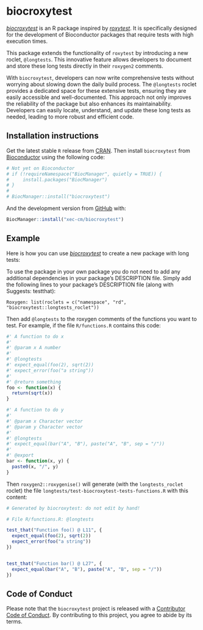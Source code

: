 
<!-- README.md is generated from README.Rmd. Please edit that file -->

# biocroxytest

*[biocroxytest](https://github.com/xec-cm/biocroxytest)* is an R package
inspired by *[roxytest](https://github.com/mikldk/roxytest)*. It is
specifically designed for the development of Bioconductor packages that
require tests with high execution times.

This package extends the functionality of `roxytest` by introducing a
new roclet, `@longtests`. This innovative feature allows developers to
document and store these long tests directly in their `roxygen2`
comments.

With `biocroxytest`, developers can now write comprehensive tests
without worrying about slowing down the daily build process. The
`@longtests` roclet provides a dedicated space for these extensive
tests, ensuring they are easily accessible and well-documented. This
approach not only improves the reliability of the package but also
enhances its maintainability. Developers can easily locate, understand,
and update these long tests as needed, leading to more robust and
efficient code.

## Installation instructions

Get the latest stable `R` release from
[CRAN](http://cran.r-project.org/). Then install `biocroxytest` from
[Bioconductor](http://bioconductor.org/) using the following code:

``` r
# Not yet on Bioconductor
# if (!requireNamespace("BiocManager", quietly = TRUE)) {
#     install.packages("BiocManager")
# }
# 
# BiocManager::install("biocroxytest")
```

And the development version from
[GitHub](https://github.com/xec-cm/biocroxytest) with:

``` r
BiocManager::install("xec-cm/biocroxytest")
```

## Example

Here is how you can use
*[biocroxytest](https://github.com/xec-cm/biocroxytest)* to create a new
package with long tests:

To use the package in your own package you do not need to add any
additional dependencies in your package’s DESCRIPTION file. Simply add
the following lines to your package’s DESCRIPTION file (along with
Suggests: testthat):

    Roxygen: list(roclets = c("namespace", "rd", "biocroxytest::longtests_roclet"))

Then add `@longtests` to the roxygen comments of the functions you want
to test. For example, if the file `R/functions.R` contains this code:

``` r
#' A function to do x
#' 
#' @param x A number
#' 
#' @longtests 
#' expect_equal(foo(2), sqrt(2))
#' expect_error(foo("a string"))
#' 
#' @return something
foo <- function(x) {
  return(sqrt(x))
}

#' A function to do y
#' 
#' @param x Character vector
#' @param y Character vector
#' 
#' @longtests 
#' expect_equal(bar("A", "B"), paste("A", "B", sep = "/"))
#' 
#' @export
bar <- function(x, y) {
  paste0(x, "/", y)
}
```

Then `roxygen2::roxygenise()` will generate (with the `longtests_roclet`
roclet) the file `longtests/test-biocroxytest-tests-functions.R` with
this content:

``` r
# Generated by biocroxytest: do not edit by hand!

# File R/functions.R: @longtests

test_that("Function foo() @ L11", {
  expect_equal(foo(2), sqrt(2))
  expect_error(foo("a string"))
})


test_that("Function bar() @ L27", {
  expect_equal(bar("A", "B"), paste("A", "B", sep = "/"))
})
```

## Code of Conduct

Please note that the `biocroxytest` project is released with a
[Contributor Code of
Conduct](http://bioconductor.org/about/code-of-conduct/). By
contributing to this project, you agree to abide by its terms.
